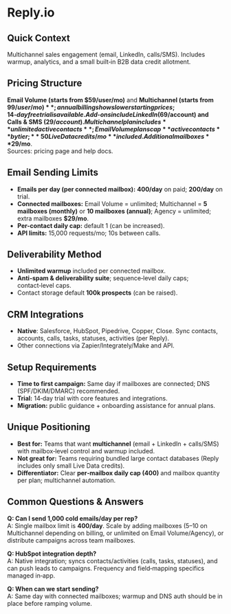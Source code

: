 # Reply.io

## Quick Context
Multichannel sales engagement (email, LinkedIn, calls/SMS). Includes warmup, analytics, and a small built‑in B2B data credit allotment.

## Pricing Structure
**Email Volume (starts from $59/user/mo)** and **Multichannel (starts from $99/user/mo)**; annual billing shows lower starting prices; 14‑day free trial is available. Add‑ons include LinkedIn ($69/account) and Calls & SMS ($29/account). Multichannel plan includes **unlimited active contacts**; Email Volume plans cap **active contacts** by tier; **50 Live Data credits/mo** included. Additional mailboxes **$29/mo**.  
Sources: pricing page and help docs.

## Email Sending Limits
- **Emails per day (per connected mailbox):** **400/day** on paid; **200/day** on trial.  
- **Connected mailboxes:** Email Volume = unlimited; Multichannel = **5 mailboxes (monthly)** or **10 mailboxes (annual)**; Agency = unlimited; extra mailboxes **$29/mo**.  
- **Per-contact daily cap:** default 1 (can be increased).  
- **API limits:** 15,000 requests/mo; 10s between calls.  

## Deliverability Method
- **Unlimited warmup** included per connected mailbox.  
- **Anti-spam & deliverability suite**; sequence‑level daily caps; contact‑level caps.  
- Contact storage default **100k prospects** (can be raised).

## CRM Integrations
- **Native**: Salesforce, HubSpot, Pipedrive, Copper, Close. Sync contacts, accounts, calls, tasks, statuses, activities (per Reply).  
- Other connections via Zapier/Integrately/Make and API.

## Setup Requirements
- **Time to first campaign:** Same day if mailboxes are connected; DNS (SPF/DKIM/DMARC) recommended.  
- **Trial:** 14‑day trial with core features and integrations.  
- **Migration:** public guidance + onboarding assistance for annual plans.

## Unique Positioning
- **Best for:** Teams that want **multichannel** (email + LinkedIn + calls/SMS) with mailbox‑level control and warmup included.  
- **Not great for:** Teams requiring bundled large contact databases (Reply includes only small Live Data credits).  
- **Differentiator:** Clear **per‑mailbox daily cap (400)** and mailbox quantity per plan; multichannel automation.

## Common Questions & Answers
**Q: Can I send 1,000 cold emails/day per rep?**  
A: Single mailbox limit is **400/day**. Scale by adding mailboxes (5–10 on Multichannel depending on billing, or unlimited on Email Volume/Agency), or distribute campaigns across team mailboxes.

**Q: HubSpot integration depth?**  
A: Native integration; syncs contacts/activities (calls, tasks, statuses), and can push leads to campaigns. Frequency and field‑mapping specifics managed in‑app.

**Q: When can we start sending?**  
A: Same day with connected mailboxes; warmup and DNS auth should be in place before ramping volume.
